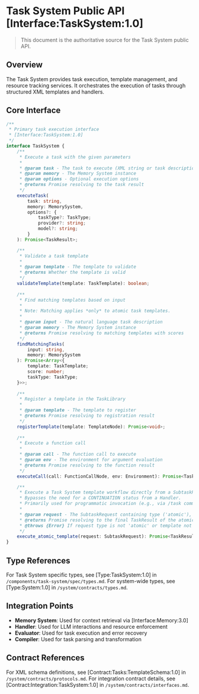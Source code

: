 # Task System Public API [Interface:TaskSystem:1.0]

> This document is the authoritative source for the Task System public API.

## Overview

The Task System provides task execution, template management, and resource tracking services. It orchestrates the execution of tasks through structured XML templates and handlers.

## Core Interface

```typescript
/**
 * Primary task execution interface
 * [Interface:TaskSystem:1.0]
 */
interface TaskSystem {
    /**
     * Execute a task with the given parameters
     * 
     * @param task - The task to execute (XML string or task description)
     * @param memory - The Memory System instance
     * @param options - Optional execution options
     * @returns Promise resolving to the task result
     */
    executeTask(
        task: string,
        memory: MemorySystem,
        options?: {
            taskType?: TaskType;
            provider?: string;
            model?: string;
        }
    ): Promise<TaskResult>;

    /**
     * Validate a task template
     * 
     * @param template - The template to validate
     * @returns Whether the template is valid
     */
    validateTemplate(template: TaskTemplate): boolean;
    
    /**
     * Find matching templates based on input
     * 
     * Note: Matching applies *only* to atomic task templates.
     * 
     * @param input - The natural language task description
     * @param memory - The Memory System instance
     * @returns Promise resolving to matching templates with scores
     */
    findMatchingTasks(
        input: string,
        memory: MemorySystem
    ): Promise<Array<{
        template: TaskTemplate;
        score: number;
        taskType: TaskType;
    }>>;
    
    /**
     * Register a template in the TaskLibrary
     * 
     * @param template - The template to register
     * @returns Promise resolving to registration result
     */
    registerTemplate(template: TemplateNode): Promise<void>;
    
    /**
     * Execute a function call
     * 
     * @param call - The function call to execute
     * @param env - The environment for argument evaluation
     * @returns Promise resolving to the function result
     */
    executeCall(call: FunctionCallNode, env: Environment): Promise<TaskResult>;

    /**
     * Execute a Task System template workflow directly from a SubtaskRequest.
     * Bypasses the need for a CONTINUATION status from a Handler.
     * Primarily used for programmatic invocation (e.g., via /task command).
     *
     * @param request - The SubtaskRequest containing type ('atomic'), subtype, and **resolved** inputs, file_paths, context_management.
     * @returns Promise resolving to the final TaskResult of the atomic task execution.
     * @throws {Error} If request type is not 'atomic' or template not found.
     */
    execute_atomic_template(request: SubtaskRequest): Promise<TaskResult>;
}
```

## Type References

For Task System specific types, see [Type:TaskSystem:1.0] in `/components/task-system/spec/types.md`.
For system-wide types, see [Type:System:1.0] in `/system/contracts/types.md`.

## Integration Points

- **Memory System**: Used for context retrieval via [Interface:Memory:3.0]
- **Handler**: Used for LLM interactions and resource enforcement
- **Evaluator**: Used for task execution and error recovery
- **Compiler**: Used for task parsing and transformation

## Contract References

For XML schema definitions, see [Contract:Tasks:TemplateSchema:1.0] in `/system/contracts/protocols.md`.
For integration contract details, see [Contract:Integration:TaskSystem:1.0] in `/system/contracts/interfaces.md`.
